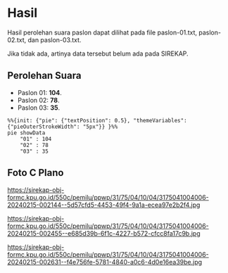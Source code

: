 # Hasil

Hasil perolehan suara paslon dapat dilihat pada file paslon-01.txt, paslon-02.txt, dan paslon-03.txt.

Jika tidak ada, artinya data tersebut belum ada pada SIREKAP.

## Perolehan Suara

 * Paslon 01: **104**.
 * Paslon 02: **78**.
 * Paslon 03: **35**.

```mermaid
%%{init: {"pie": {"textPosition": 0.5}, "themeVariables": {"pieOuterStrokeWidth": "5px"}} }%%
pie showData
    "01" : 104
    "02" : 78
    "03" : 35
```
## Foto C Plano

https://sirekap-obj-formc.kpu.go.id/550c/pemilu/ppwp/31/75/04/10/04/3175041004006-20240215-002144--5d57cfd5-4453-49f4-9a1a-ecea97e2b2f4.jpg

https://sirekap-obj-formc.kpu.go.id/550c/pemilu/ppwp/31/75/04/10/04/3175041004006-20240215-002455--e685d39b-6f1c-4227-b572-cfcc8fa17c9b.jpg

https://sirekap-obj-formc.kpu.go.id/550c/pemilu/ppwp/31/75/04/10/04/3175041004006-20240215-002631--f4e756fe-5781-4840-a0c6-4d0e16ea39be.jpg
